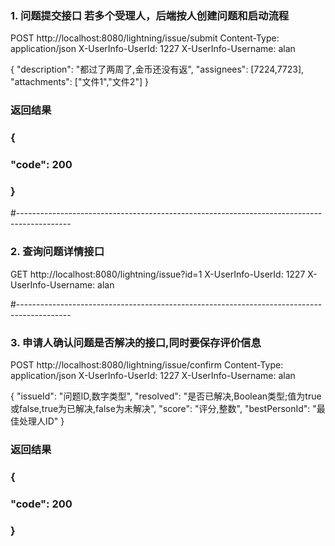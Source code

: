 ### 1. 问题提交接口 若多个受理人，后端按人创建问题和启动流程
POST http://localhost:8080/lightning/issue/submit
Content-Type: application/json
X-UserInfo-UserId: 1227
X-UserInfo-Username: alan

{
  "description": "都过了两周了,金币还没有返",
  "assignees": [7224,7723],
  "attachments": ["文件1","文件2"]
}

### 返回结果
### {
###   "code": 200
### }

#-------------------------------------------------------------------------------------------
### 2. 查询问题详情接口
GET http://localhost:8080/lightning/issue?id=1
X-UserInfo-UserId: 1227
X-UserInfo-Username: alan


#-------------------------------------------------------------------------------------------
### 3. 申请人确认问题是否解决的接口,同时要保存评价信息
POST http://localhost:8080/lightning/issue/confirm
Content-Type: application/json
X-UserInfo-UserId: 1227
X-UserInfo-Username: alan

{
  "issueId": "问题ID,数字类型",
  "resolved": "是否已解决,Boolean类型;值为true或false,true为已解决,false为未解决",
  "score": "评分,整数",
  "bestPersonId": "最佳处理人ID"
}

### 返回结果
### {
###   "code": 200
### }